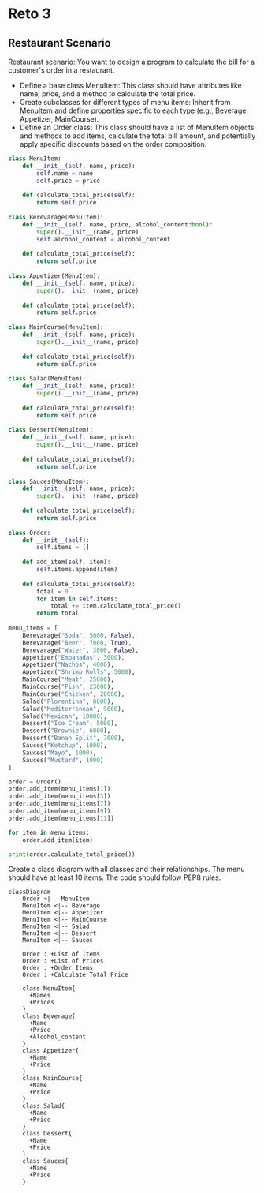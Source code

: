 # Reto 3
## Restaurant Scenario
Restaurant scenario: You want to design a program to calculate the bill for a customer's order in a restaurant.
* Define a base class MenuItem: This class should have attributes like name, price, and a method to calculate the total price.
* Create subclasses for different types of menu items: Inherit from MenuItem and define properties specific to each type (e.g., Beverage, Appetizer, MainCourse).
* Define an Order class: This class should have a list of MenuItem objects and methods to add items, calculate the total bill amount, and potentially apply specific discounts based on the order composition.
```python
class MenuItem:
    def __init__(self, name, price):
        self.name = name
        self.price = price
    
    def calculate_total_price(self):
        return self.price
    
class Berevarage(MenuItem):
    def __init__(self, name, price, alcohol_content:bool):
        super().__init__(name, price)
        self.alcohol_content = alcohol_content
    
    def calculate_total_price(self):
        return self.price
    
class Appetizer(MenuItem):
    def __init__(self, name, price):
        super().__init__(name, price)
    
    def calculate_total_price(self):
        return self.price
    
class MainCourse(MenuItem):
    def __init__(self, name, price):
        super().__init__(name, price)
    
    def calculate_total_price(self):
        return self.price
    
class Salad(MenuItem):
    def __init__(self, name, price):
        super().__init__(name, price)
    
    def calculate_total_price(self):
        return self.price
    
class Dessert(MenuItem):
    def __init__(self, name, price):
        super().__init__(name, price)
    
    def calculate_total_price(self):
        return self.price
    
class Sauces(MenuItem):
    def __init__(self, name, price):
        super().__init__(name, price)
    
    def calculate_total_price(self):
        return self.price
    
class Order:
    def __init__(self):
        self.items = []
    
    def add_item(self, item):
        self.items.append(item)
    
    def calculate_total_price(self):
        total = 0
        for item in self.items:
            total += item.calculate_total_price()
        return total
    
menu_items = [
    Berevarage("Soda", 5000, False),
    Berevarage("Beer", 7000, True),
    Berevarage("Water", 3000, False),
    Appetizer("Empanadas", 3000),
    Appetizer("Nachos", 4000),
    Appetizer("Shrimp Rolls", 5000),
    MainCourse("Meat", 25000),
    MainCourse("Fish", 23000),
    MainCourse("Chicken", 20000),
    Salad("Florentina", 8000),
    Salad("Mediterrenean", 9000),
    Salad("Mexican", 10000),
    Dessert("Ice Cream", 5000),
    Dessert("Brownie", 6000),
    Dessert("Banan Split", 7000),
    Sauces("Ketchup", 1000),
    Sauces("Mayo", 1000),
    Sauces("Mustard", 1000)
]

order = Order()
order.add_item(menu_items[1])
order.add_item(menu_items[3])
order.add_item(menu_items[7])
order.add_item(menu_items[9])
order.add_item(menu_items[11])

for item in menu_items:
    order.add_item(item)

print(order.calculate_total_price())
```
Create a class diagram with all classes and their relationships. The menu should have at least 10 items. The code should follow PEP8 rules.
```mermaid
classDiagram
    Order <|-- MenuItem
    MenuItem <|-- Beverage
    MenuItem <|-- Appetizer
    MenuItem <|-- MainCourse
    MenuItem <|-- Salad
    MenuItem <|-- Dessert
    MenuItem <|-- Sauces

    Order : +List of Items
    Order : +List of Prices
    Order : +Order Items
    Order : +Calculate Total Price

    class MenuItem{
      +Names
      +Prices
    }
    class Beverage{
      +Name
      +Price
      +Alcohol_content
    }
    class Appetizer{
      +Name
      +Price
    }
    class MainCourse{
      +Name
      +Price
    }
    class Salad{
      +Name
      +Price
    }
    class Dessert{
      +Name
      +Price
    }
    class Sauces{
      +Name
      +Price
    }
```
